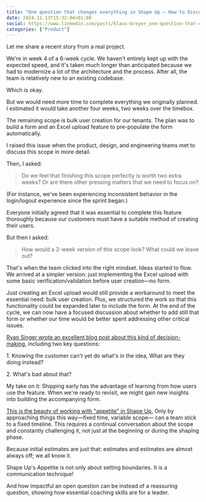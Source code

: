 ```yaml
---
title: "One question that changes everything in Shape Up – How to Discuss Appetite"
date: 2024-11-13T15:32:04+01:00
social: https://www.linkedin.com/posts/klaus-breyer_one-question-that-changes-everything-in-shape-activity-7262476423909490688-i8k9
categories: ["Product"]
---
```


Let me share a recent story from a real project.

We're in week 4 of a 6-week cycle. We haven't entirely kept up with the expected speed, and it's taken much longer than anticipated because we had to modernize a lot of the architecture and the process. After all, the team is relatively new to an existing codebase.

Which is okay.

But we would need more time to complete everything we originally planned. I estimated it would take another four weeks, two weeks over the timebox.

The remaining scope is bulk user creation for our tenants. The plan was to build a form and an Excel upload feature to pre-populate the form automatically.

I raised this issue when the product, design, and engineering teams met to discuss this scope in more detail.

Then, I asked:

> Do we feel that finishing this scope perfectly is worth two extra weeks? Or are there other pressing matters that we need to focus on?

(For instance, we've been experiencing inconsistent behavior in the login/logout experience since the sprint began.)

Everyone initially agreed that it was essential to complete this feature thoroughly because our customers must have a suitable method of creating their users.

But then I asked:

> How would a 2-week version of this scope look? What could we leave out?

That's when the team clicked into the right mindset. Ideas started to flow. We arrived at a simpler version: just implementing the Excel upload with some basic verification/validation before user creation—no form.

Just creating an Excel upload would still provide a workaround to meet the essential need: bulk user creation. Plus, we structured the work so that this functionality could be expanded later to include the form. At the end of the cycle, we can now have a focused discussion about whether to add still that form or whether our time would be better spent addressing other critical issues.

[Ryan Singer wrote an excellent blog post about this kind of decision-making][1], including two key questions:

1\. Knowing the customer can't yet do what's in the idea, What are they doing instead?

2\. What's bad about that?

My take on it: Shipping early has the advantage of learning from how users use the feature. When we're ready to revisit, we might gain new insights into building the accompanying form.

[This is the beauty of working with "appetite" in Shape Up.][2] Only by approaching things this way—fixed time, variable scope— can a team stick to a fixed timeline. This requires a continual conversation about the scope and constantly challenging it, not just at the beginning or during the shaping phase.

Because initial estimates are just that: estimates and estimates are almost always off; we all know it.

Shape Up's Appetite is not only about setting boundaries. It is a communication technique!

And how impactful an open question can be instead of a reassuring question, showing how essential coaching skills are for a leader.


[1]: https://www.feltpresence.com/discovery-how-to-decide/
[2]: https://basecamp.com/shapeup/1.2-chapter-03
